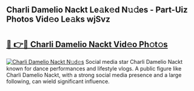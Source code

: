 ## Charli Damelio Nackt Le𝚊k𝚎d N𝚞𝚍es - Part-Uiz Photos Vid𝚎o Le𝚊ks wjSvz

# <h2><a href="http://fb93kw.evod.top/?m=Charli+Damelio+Nackt">🔗 👉🔴 Charli Damelio Nackt Vid𝚎o Ph𝚘t𝚘s</a></h2>

[![Charli Damelio Nackt N𝚞d𝚎s](https://i.imgur.com/8V9OHl7.gif)](http://fb93kw.evod.top/?m=Charli+Damelio+Nackt)
Social media star Charli Damelio Nackt known for dance performances and lifestyle vlogs. A public figure like Charli Damelio Nackt, with a strong social media presence and a large following, can wield significant influence. 
